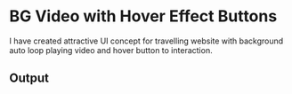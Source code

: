 # BG Video with Hover Effect Buttons

I have created attractive UI concept for travelling website with background auto loop playing video and hover button to interaction.

## Output
